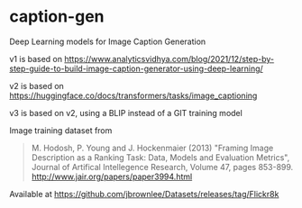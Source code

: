 # caption-gen

Deep Learning models for Image Caption Generation

v1 is based on https://www.analyticsvidhya.com/blog/2021/12/step-by-step-guide-to-build-image-caption-generator-using-deep-learning/

v2 is based on https://huggingface.co/docs/transformers/tasks/image_captioning

v3 is based on v2, using a BLIP instead of a GIT training model

Image training dataset from
> M. Hodosh, P. Young and J. Hockenmaier (2013) "Framing Image Description as a Ranking Task: Data, Models and Evaluation Metrics", Journal of Artifical Intellegence Research, Volume 47, pages 853-899. http://www.jair.org/papers/paper3994.html

Available at https://github.com/jbrownlee/Datasets/releases/tag/Flickr8k
